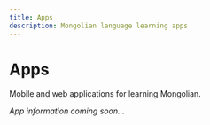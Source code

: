 ```yaml
---
title: Apps
description: Mongolian language learning apps
---
```


# Apps

Mobile and web applications for learning Mongolian.

*App information coming soon...*